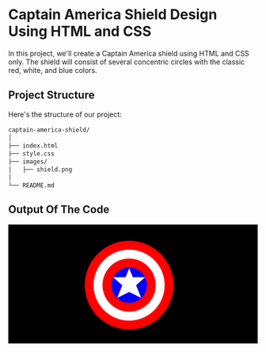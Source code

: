 # Captain America Shield Design Using HTML and CSS

In this project, we'll create a Captain America shield using HTML and CSS only. The shield will consist of several concentric circles with the classic red, white, and blue colors.

## Project Structure

Here's the structure of our project:

```plaintext
captain-america-shield/
│
├── index.html
├── style.css
├── images/
│   ├── shield.png
│
└── README.md
```

## Output Of The Code

![Captain America Shield](/images/shield.png)